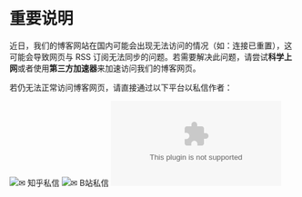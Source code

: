 # 重要说明

近日，我们的博客网站在国内可能会出现无法访问的情况（如：连接已重置），这可能会导致网页与 RSS 订阅无法同步的问题。若需要解决此问题，请尝试**科学上网**或者使用**第三方加速器**来加速访问我们的博客网页。

若仍无法正常访问博客网页，请直接通过以下平台以私信作者：

![✉ 知乎私信](https://www.zhihu.com/people/catisnotfound)
![✉ B站私信](https://space.bilibili.com/1896645285)
![✉ 邮箱](mailto:liaoxinkai0408@outlook.com)